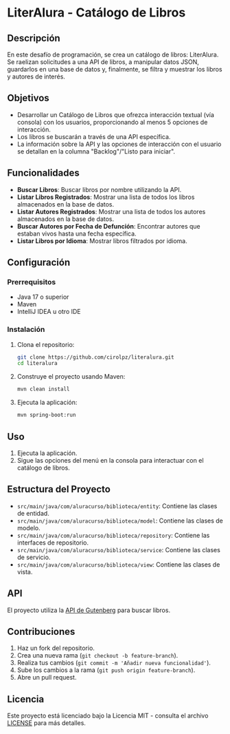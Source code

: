 # LiterAlura - Catálogo de Libros


## Descripción

En este desafío de programación, se crea un catálogo de libros: LiterAlura. Se raelizan solicitudes a una API de libros, a manipular datos JSON, guardarlos en una base de datos y, finalmente, se filtra y muestrar los libros y autores de interés.

## Objetivos

- Desarrollar un Catálogo de Libros que ofrezca interacción textual (vía consola) con los usuarios, proporcionando al menos 5 opciones de interacción.
- Los libros se buscarán a través de una API específica.
- La información sobre la API y las opciones de interacción con el usuario se detallan en la columna "Backlog"/"Listo para iniciar".

## Funcionalidades

- **Buscar Libros**: Buscar libros por nombre utilizando la API.
- **Listar Libros Registrados**: Mostrar una lista de todos los libros almacenados en la base de datos.
- **Listar Autores Registrados**: Mostrar una lista de todos los autores almacenados en la base de datos.
- **Buscar Autores por Fecha de Defunción**: Encontrar autores que estaban vivos hasta una fecha específica.
- **Listar Libros por Idioma**: Mostrar libros filtrados por idioma.

## Configuración

### Prerrequisitos

- Java 17 o superior
- Maven
- IntelliJ IDEA u otro IDE

### Instalación

1. Clona el repositorio:
    ```sh
    git clone https://github.com/cirolpz/literalura.git
    cd literalura
    ```

2. Construye el proyecto usando Maven:
    ```sh
    mvn clean install
    ```

3. Ejecuta la aplicación:
    ```sh
    mvn spring-boot:run
    ```

## Uso

1. Ejecuta la aplicación.
2. Sigue las opciones del menú en la consola para interactuar con el catálogo de libros.

## Estructura del Proyecto

- `src/main/java/com/aluracurso/biblioteca/entity`: Contiene las clases de entidad.
- `src/main/java/com/aluracurso/biblioteca/model`: Contiene las clases de modelo.
- `src/main/java/com/aluracurso/biblioteca/repository`: Contiene las interfaces de repositorio.
- `src/main/java/com/aluracurso/biblioteca/service`: Contiene las clases de servicio.
- `src/main/java/com/aluracurso/biblioteca/view`: Contiene las clases de vista.

## API

El proyecto utiliza la [API de Gutenberg](https://gutendex.com/books/) para buscar libros.

## Contribuciones

1. Haz un fork del repositorio.
2. Crea una nueva rama (`git checkout -b feature-branch`).
3. Realiza tus cambios (`git commit -m 'Añadir nueva funcionalidad'`).
4. Sube los cambios a la rama (`git push origin feature-branch`).
5. Abre un pull request.

## Licencia

Este proyecto está licenciado bajo la Licencia MIT - consulta el archivo [LICENSE](LICENSE) para más detalles.
